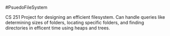 #PsuedoFileSystem

CS 251 Project for designing an efficient filesystem. Can handle queries like determining sizes of folders, locating specific folders, and finding directories in efficent time using heaps and trees.
